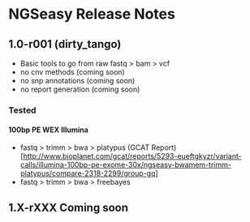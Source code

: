 # NGSeasy Release Notes


## 1.0-r001 (dirty_tango)

- Basic tools to go from raw fastq > bam > vcf
- no cnv methods (coming soon)
- no snp annotations (coming soon)
- no report generation (coming soon)

### Tested

#### 100bp PE WEX Illumina

- fastq > trimm > bwa > platypus (GCAT Report)[http://www.bioplanet.com/gcat/reports/5293-eueftgkyzr/variant-calls/illumina-100bp-pe-exome-30x/ngseasy-bwamem-trimm-platypus/compare-2318-2299/group-gq] 
- fastq > trimm > bwa > freebayes  

## 1.X-rXXX Coming soon
